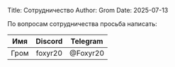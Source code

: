 Title: Сотрудничество
Author: Grom
Date: 2025-07-13

По вопросам сотрудничества просьба написать:

| Имя  | Discord | Telegram |
|:----:|:-------:|:--------:|
| Гром | foxyr20 | @Foxyr20 |
